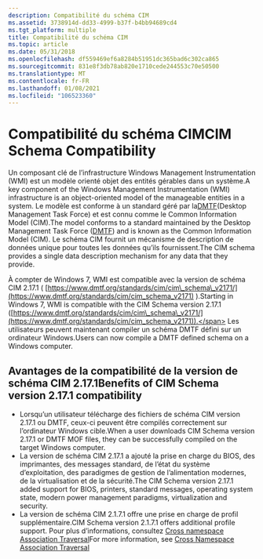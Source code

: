 ```yaml
---
description: Compatibilité du schéma CIM
ms.assetid: 3738914d-dd33-4999-b37f-b4bb94689cd4
ms.tgt_platform: multiple
title: Compatibilité du schéma CIM
ms.topic: article
ms.date: 05/31/2018
ms.openlocfilehash: df559469ef6a8284b51951dc365bad6c302ca865
ms.sourcegitcommit: 831e8f3db78ab820e1710cede244553c70e50500
ms.translationtype: MT
ms.contentlocale: fr-FR
ms.lasthandoff: 01/08/2021
ms.locfileid: "106523360"
---
```

# <a name="cim-schema-compatibility"></a><span data-ttu-id="1ff4a-103">Compatibilité du schéma CIM</span><span class="sxs-lookup"><span data-stu-id="1ff4a-103">CIM Schema Compatibility</span></span>

<span data-ttu-id="1ff4a-104">Un composant clé de l’infrastructure Windows Management Instrumentation (WMI) est un modèle orienté objet des entités gérables dans un système.</span><span class="sxs-lookup"><span data-stu-id="1ff4a-104">A key component of the Windows Management Instrumentation (WMI) infrastructure is an object-oriented model of the manageable entities in a system.</span></span> <span data-ttu-id="1ff4a-105">Le modèle est conforme à un standard géré par la[DMTF](https://www.dmtf.org/standards/wsman)(Desktop Management Task Force) et est connu comme le Common Information Model (CIM).</span><span class="sxs-lookup"><span data-stu-id="1ff4a-105">The model conforms to a standard maintained by the Desktop Management Task Force ([DMTF](https://www.dmtf.org/standards/wsman)) and is known as the Common Information Model (CIM).</span></span> <span data-ttu-id="1ff4a-106">Le schéma CIM fournit un mécanisme de description de données unique pour toutes les données qu’ils fournissent.</span><span class="sxs-lookup"><span data-stu-id="1ff4a-106">The CIM schema provides a single data description mechanism for any data that they provide.</span></span>

<span data-ttu-id="1ff4a-107">À compter de Windows 7, WMI est compatible avec la version de schéma CIM 2.17.1 ( [https://www.dmtf.org/standards/cim/cim\_schema\_v2171/](https://www.dmtf.org/standards/cim/cim_schema_v2171) ).</span><span class="sxs-lookup"><span data-stu-id="1ff4a-107">Starting in Windows 7, WMI is compatible with the CIM Schema version 2.17.1 ([https://www.dmtf.org/standards/cim/cim\_schema\_v2171/](https://www.dmtf.org/standards/cim/cim_schema_v2171)).</span></span> <span data-ttu-id="1ff4a-108">Les utilisateurs peuvent maintenant compiler un schéma DMTF défini sur un ordinateur Windows.</span><span class="sxs-lookup"><span data-stu-id="1ff4a-108">Users can now compile a DMTF defined schema on a Windows computer.</span></span>

## <a name="benefits-of-cim-schema-version-2171-compatibility"></a><span data-ttu-id="1ff4a-109">Avantages de la compatibilité de la version de schéma CIM 2.17.1</span><span class="sxs-lookup"><span data-stu-id="1ff4a-109">Benefits of CIM Schema version 2.17.1 compatibility</span></span>

-   <span data-ttu-id="1ff4a-110">Lorsqu’un utilisateur télécharge des fichiers de schéma CIM version 2.17.1 ou DMTF, ceux-ci peuvent être compilés correctement sur l’ordinateur Windows cible.</span><span class="sxs-lookup"><span data-stu-id="1ff4a-110">When a user downloads CIM Schema version 2.17.1 or DMTF MOF files, they can be successfully compiled on the target Windows computer.</span></span>
-   <span data-ttu-id="1ff4a-111">La version de schéma CIM 2.17.1 a ajouté la prise en charge du BIOS, des imprimantes, des messages standard, de l’état du système d’exploitation, des paradigmes de gestion de l’alimentation modernes, de la virtualisation et de la sécurité.</span><span class="sxs-lookup"><span data-stu-id="1ff4a-111">The CIM Schema version 2.17.1 added support for BIOS, printers, standard messages, operating system state, modern power management paradigms, virtualization and security.</span></span>
-   <span data-ttu-id="1ff4a-112">La version de schéma CIM 2.1.7.1 offre une prise en charge de profil supplémentaire.</span><span class="sxs-lookup"><span data-stu-id="1ff4a-112">CIM Schema version 2.1.7.1 offers additional profile support.</span></span> <span data-ttu-id="1ff4a-113">Pour plus d’informations, consultez [Cross namespace Association Traversal](cross-namespace-association-traversal.md)</span><span class="sxs-lookup"><span data-stu-id="1ff4a-113">For more information, see [Cross Namespace Association Traversal](cross-namespace-association-traversal.md)</span></span>

 

 




